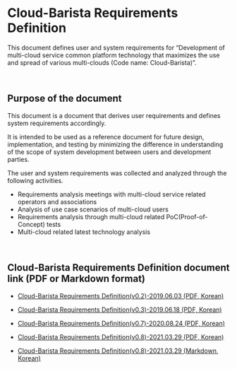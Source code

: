 # Cloud-Barista Requirements Definition

This document defines user and system requirements for “Development of multi-cloud service common platform technology that maximizes the use and spread of various multi-clouds (Code name: Cloud-Barista)”.

<BR>

## Purpose of the document
This document is a document that derives user requirements and defines system requirements accordingly.

It is intended to be used as a reference document for future design, implementation, and testing by minimizing the difference in understanding of the scope of system development between users and development parties.

The user and system requirements was collected and analyzed through the following activities.

- Requirements analysis meetings with multi-cloud service related operators and associations 
- Analysis of use case scenarios of multi-cloud users
- Requirements analysis through multi-cloud related PoC(Proof-of-Concept) tests
- Multi-cloud related latest technology analysis

<BR>

## Cloud-Barista Requirements Definition document link (PDF or Markdown format)

- [Cloud-Barista Requirements Definition(v0.2)-2019.06.03 (PDF, Korean)](./(Cloud-Barista)Requirements(V0.2)-2019.06.03.pdf "Cloud-Barista Requirements(v0.2) (PDF)")

- [Cloud-Barista Requirements Definition(v0.3)-2019.06.18 (PDF, Korean)](./(Cloud-Barista)Requirements(V0.3)-2019.06.18.pdf "Cloud-Barista Requirements(v0.3) (PDF)")

- [Cloud-Barista Requirements Definition(v0.7)-2020.08.24 (PDF, Korean)](./(Cloud-Barista)Requirements(V0.7)-2020.08.24.pdf "Cloud-Barista Requirements(v0.7) (PDF)")

- [Cloud-Barista Requirements Definition(v0.8)-2021.03.29 (PDF, Korean)](./(Cloud-Barista)Requirements(V0.8)-2021.03.29.pdf "Cloud-Barista Requirements(v0.8) (PDF)")

- [Cloud-Barista Requirements Definition(v0.8)-2021.03.29 (Markdown, Korean)](./(Cloud-Barista)Requirements(V0.8)-2021.03.29.md "Cloud-Barista Requirements(v0.8) (Markdown)")

<BR>
